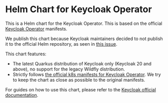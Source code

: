 # Helm Chart for Keycloak Operator

This is a Helm chart for the Keycloak Operator. This is based on the official
[Keycloak Operator](https://github.com/keycloak/keycloak-k8s-resources/tree/main/kubernetes) manifests.

We publish this chart because Keycloak maintainers decided to not publish it to the official Helm repository, as seen in [this issue](https://github.com/keycloak/keycloak/issues/16210).

This chart features:

- The latest Quarkus distribution of Keycloak only (Keycloak 20 and above), no support for the legacy Wildfly distribution.
- Strictly follows [the official k8s manifests for Keycloak Operator](https://github.com/keycloak/keycloak-k8s-resources). We try to keep the chart as close as possible to the original manifests.

For guides on how to use this chart, please refer to the [Keycloak official documentation](https://www.keycloak.org/guides#operator).
